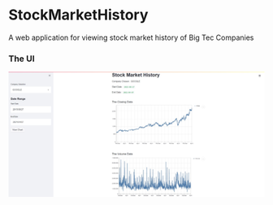 # StockMarketHistory
A web application for viewing stock market history of Big Tec Companies 

### The UI 
![alt text](./assets/img/screenshot.png)
